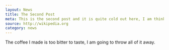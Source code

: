 ```yaml
---
layout: News
title: The Second Post
meta: This is the second post and it is quite cold out here, I am thinking to go for a coffee.
source: http://wikipedia.org
category: news
---
```

The coffee I made is too bitter to taste, I am going to throw all of it away.